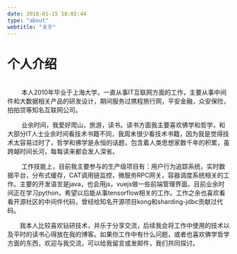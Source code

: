 ```yaml
---
date: 2018-01-15 18:02:44
type: "about"
webtitle: "关于"
---
```


个人介绍
===
</br>
&emsp;&emsp; 本人2010年毕业于上海大学，一直从事IT互联网方面的工作，主要从事中间件和大数据相关产品的研发设计，期间服务过携程旅行网，平安金融，众安保险，拍拍贷等知名互联网公司。

&emsp;&emsp; 业余时间，我爱好爬山，旅游，读书。读书方面我主要喜欢佛学和哲学，和大部分IT人士业余时间看技术书籍不同，我周末很少看技术书籍，因为我是觉得技术太容易过时了，哲学和佛学是永恒的话题，包含着人类思想家数千年的积累，虽跨越时间长河，每每读来都会发人深省。

&emsp;&emsp; 工作技能上，目前我主要参与的生产级项目有：用户行为追踪系统，实时数据平台，分布式缓存，CAT调用链监控，微服务RPC网关，容器调度系统相关的工作。主要的开发语言是java，也会用js，vuejs做一些前端管理界面。目前业余时间正在学习python，希望以后能从事tensorflow相关的工作。工作之余也喜欢看看开源社区的中间件代码，曾经给知名开源项目kong和sharding-jdbc贡献过代码。

&emsp;&emsp;我本人比较喜欢钻研技术，并乐于分享交流，后续我会将工作中使用的技术以及平时的读书心得放在我的博客。如果你工作中有什么问题，或者也喜欢佛学哲学方面的东西，欢迎与我交流，可以给我留言或发邮件，我们共同探讨。
